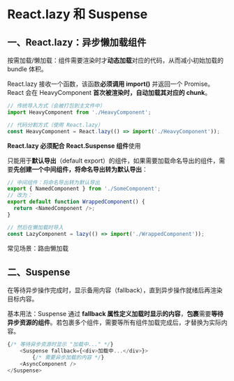 # React.lazy 和 Suspense

## 一、React.lazy：异步懒加载组件
按需加载/懒加载：组件需要渲染时才**动态加载**对应的代码，从而减小初始加载的 bundle 体积。

React.lazy 接收一个函数，该函数**必须调用 import()** 并返回一个 Promise。React 会在 HeavyComponent **首次被渲染时，自动加载其对应的 chunk**。
```js
// 传统导入方式（会被打包到主文件中）
import HeavyComponent from './HeavyComponent';

// 代码分割方式（使用 React.lazy）
const HeavyComponent = React.lazy(() => import('./HeavyComponent'));
```

**React.lazy 必须配合 React.Suspense 组件**使用 

只能用于**默认导出**（default export）的组件，如果需要加载命名导出的组件，需要**先创建一个中间组件，将命名导出转为默认导出**：

```js
// 中间组件：将命名导出转为默认导出
export { NamedComponent } from './SomeComponent';
// 改为：
export default function WrappedComponent() {
  return <NamedComponent />;
}

// 然后在懒加载时导入
const LazyComponent = lazy(() => import('./WrappedComponent'));
```
常见场景：路由懒加载

## 二、Suspense
在等待异步操作完成时，显示备用内容（fallback），直到异步操作就绪后再渲染目标内容。

基本用法：Suspense 通过 **fallback 属性定义加载时显示的内容**，**包裹**需要**等待异步资源的组件**。若包裹多个组件，需要等所有组件加载完成后，才替换为实际内容。

```js
{/* 等待异步资源时显示 "加载中..." */}
    <Suspense fallback={<div>加载中...</div>}>
        {/* 需要异步加载的内容 */}
    <AsyncComponent />
</Suspense>
```

